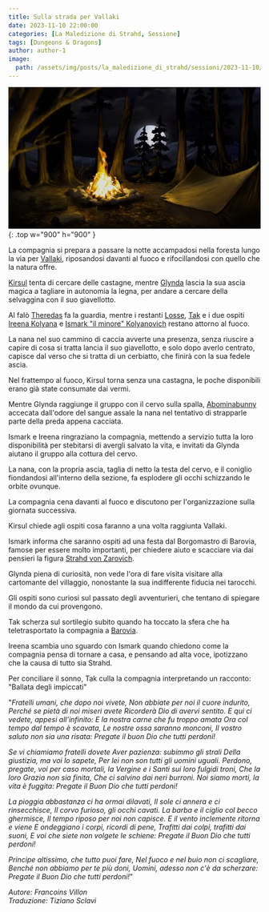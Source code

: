 ```yaml
---
title: Sulla strada per Vallaki
date: 2023-11-10 22:00:00
categories: [La Maledizione di Strahd, Sessione]
tags: [Dungeons & Dragons]
author: author-1
image:
  path: /assets/img/posts/la_maledizione_di_strahd/sessioni/2023-11-10/falo.webp
---
```


![Desktop View](/assets/img/posts/la_maledizione_di_strahd/sessioni/2023-11-10/falo.webp){: .top w="900" h="900" }

La compagnia si prepara a passare la notte accampadosi nella foresta lungo la via per [Vallaki](/posts/Vallaki), riposandosi davanti al fuoco e rifocillandosi con quello che la natura offre.

[Kirsul](/posts/Kirsul) tenta di cercare delle castagne, mentre [Glynda](/posts/Glynda) lascia la sua ascia magica a tagliare in autonomia la legna, per andare a cercare della selvaggina con il suo giavellotto.

Al falò [Theredas](/posts/Theredas) fa la guardia, mentre i restanti [Losse](/posts/Losse), [Tak](/posts/Tak) e i due ospiti [Ireena Kolyana](/posts/Ireena_Kolyana) e [Ismark "il minore" Kolyanovich](/posts/Ismark_Kolyanovich) restano attorno al fuoco.

La nana nel suo cammino di caccia avverte una presenza, senza riuscire a capire di cosa si tratta lancia il suo giavellotto, e solo dopo averlo centrato, capisce dal verso che si tratta di un cerbiatto, che finirà con la sua fedele ascia.

Nel frattempo al fuoco, Kirsul torna senza una castagna, le poche disponibili erano già state consumate dai vermi.

Mentre Glynda raggiunge il gruppo con il cervo sulla spalla, [Abominabunny](/posts/Tak#abominabunny) accecata dall'odore del sangue assale la nana nel tentativo di strapparle parte della preda appena cacciata.

Ismark e Ireena ringraziano la compagnia, mettendo a servizio tutta la loro disponibilità per stebitarsi di avergli salvato la vita, e invitati da Glynda aiutano il gruppo alla cottura del cervo.

La nana, con la propria ascia, taglia di netto la testa del cervo, e il coniglio fiondandosi all'interno della sezione, fa esplodere gli occhi schizzando le orbite ovunque.

La compagnia cena davanti al fuoco e discutono per l'organizzazione sulla giornata successiva.

Kirsul chiede agli ospiti cosa faranno a una volta raggiunta Vallaki.

Ismark informa che saranno ospiti ad una festa dal Borgomastro di Barovia, famose per essere molto importanti, per chiedere aiuto e scacciare via dai pensieri la figura [Strahd von Zarovich](/posts/Strahd_von_Zarovich).

Glynda piena di curiosità, non vede l'ora di fare visita visitare alla cartomante del villaggio, nonostante la sua indifferente fiducia nei tarocchi.

Gli ospiti sono curiosi sul passato degli avventurieri, che tentano di spiegare il mondo da cui provengono.

Tak scherza sul sortilegio subito quando ha toccato la sfera che ha teletrasportato la compagnia a [Barovia](/posts/Barovia).

Ireena scambia uno sguardo con Ismark quando chiedono come la compagnia pensa di tornare a casa, e pensando ad alta voce, ipotizzano che la causa di tutto sia Strahd.

Per conciliare il sonno, Tak culla la compagnia interpretando un racconto: "Ballata degli impiccati"

"*Fratelli umani, che dopo noi vivete,
Non abbiate per noi il cuore indurito,
Perché se pietà di noi miseri avete
Ricorderà Dio di avervi sentito.
E qui ci vedete, appesi all’infinito:
E la nostra carne che fu troppo amata
Ora col tempo dal tempo è scavata,
Le nostre ossa saranno monconi,
Il vostro saluto non sia una risata:
Pregate il buon Dio che tutti perdoni!*

*Se vi chiamiamo fratelli dovete
Aver pazienza: subimmo gli strali
Della giustizia, ma voi lo sapete,
Per lei non son tutti gli uomini uguali.
Perdono, pregate, voi per caso mortali,
la Vergine e i Santi sui loro fulgidi troni,
Che la loro Grazia non sia finita,
Che ci salvino dai neri burroni.
Noi siamo morti, la vita è fuggita:
Pregate il Buon Dio che tutti perdoni!*

*La pioggia abbastanza ci ha ormai dilavati,
Il sole ci annera e ci rinsecchisce,
Il corvo furioso, gli occhi cavati.
La barba e il ciglio col becco ghermisce,
Il tempo riposo per noi non capisce.
E il vento inclemente ritorna e viene
E ondeggiano i corpi, ricordi di pene,
Trafitti dai colpi, trafitti dai suoni,
E voi che siete non volgete le schiene:
Pregate il Buon Dio che tutti perdoni!*

*Principe altissimo, che tutto puoi fare,
Nel fuoco e nel buio non ci scagliare,
Benché non abbiamo per te più doni,
Uomini, adesso non c'è da scherzare:
Pregate il Buon Dio che tutti perdoni!*"

*Autore: Francoins Villon  
Traduzione: Tiziano Sclavi*
